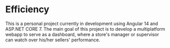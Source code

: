 # Efficiency

This is a personal project currently in development using Angular 14 and ASP.NET CORE 7. The main goal of this project is to develop a multiplatform webapp to serve as a dashboard, where a store's manager or supervisor can watch over his/her sellers' performance.
